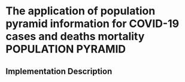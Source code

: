 # The application of population pyramid information for COVID-19 cases and deaths mortality POPULATION PYRAMID


## Implementation Description

